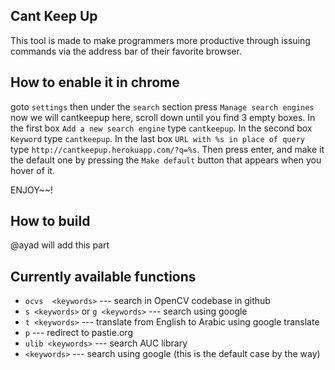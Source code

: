 ## Cant Keep Up
This tool is made to make programmers more productive through issuing commands
via the address bar of their favorite browser.

## How to enable it in chrome
goto `settings` then under the `search` section press `Manage search engines`
now we will cantkeepup here, scroll down until you find 3 empty boxes. In the
first box `Add a new search engine` type `cantkeepup`. In the second box
`Keyword` type `cantkeepup`. In the last box `URL with %s in place of query` 
type `http://cantkeepup.herokuapp.com/?q=%s`. Then press enter, and make it the
default one by pressing the `Make default` button that appears when you hover 
of it.

ENJOY~~!

## How to build
@ayad will add this part

## Currently available functions
* `ocvs  <keywords>` --- search in OpenCV codebase in github
* `s <keywords>` or `g <keywords>` --- search using google
* `t <keywords>` --- translate from English to Arabic using google translate
* `p` --- redirect to pastie.org
* `ulib <keywords>` --- search AUC library
* `<keywords>` --- search using google (this is the default case by the way)